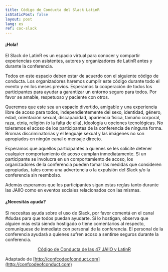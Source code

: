 ```yaml
---
title: Código de Conducta del Slack LatinR
isStaticPost: false
layout: post
lang: es
ref: coc-slack
---
```


#### ¡Hola!

El Slack de LatinR es un espacio virtual para conocer y compartir experiencias con asistentes, autores y organizadores de LatinR antes y durante la conferencia.

Todos en este espacio deben estar de acuerdo con el siguiente código de conducta. Los organizadores haremos cumplir este código durante todo el evento y en los meses previos. Esperamos la cooperación de todos los participantes para ayudar a garantizar un entorno seguro para todos. Por favor se amable, respetuoso y paciente con otros.

Queremos que este sea un espacio divertido, amigable y una experiencia libre de acoso para todos, independientemente del sexo, identidad, género, edad, orientación sexual, discapacidad, apariencia física, tamaño corporal, raza, etnia, religión (o la falta de ella), ideología u opciones tecnológicas. No toleramos el acoso de los participantes de la conferencia de ninguna forma. Bromas discriminatorias y el lenguaje sexual y las imágenes no son apropiados en ningún canal o mensaje directo.

Esperamos que aquellos participantes a quienes se les solicite detener cualquier comportamiento de acoso cumplan inmediatamente. Si un participante se involucra en un comportamiento de acoso, los organizadores de la conferencia pueden tomar las medidas que consideren apropiadas, tales como una advertencia o la expulsión del Slack y/o la conferencia sin reembolso.

Además esperamos que los participantes sigan estas reglas tanto durante las JAIIO como en eventos sociales relacionados con las mismas.

#### ¿Necesitás ayuda?

Si necesitas ayuda sobre el uso de Slack, por favor comentá en el canal #dudas para que todos puedan ayudarte. Si lo hostigan, observa que alguien más está siendo hostigado o tiene comentarios al respecto, comuníquese de inmediato con personal de la conferencia. El personal de la conferencia ayudará a quienes sufren acoso a sentirse seguros durante la conferencia.

<p align = "center">
<a href="http://latin-r.com/cdc/" class="btn btn-primary waves-effect waves-button waves-light waves-float" target="_blank">Código de Conducta de las 47 JAIIO y LatinR</a>
</p>


Adaptado de [http://confcodeofconduct.com](http://confcodeofconduct.com)

